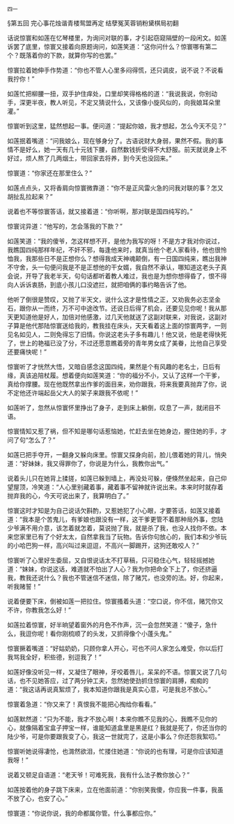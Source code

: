    四一 

   §第五回 完心事花烛谐青楼鸳盟再定 结孽冤芙蓉销粉黛棋局初翻

   话说惊寰和如莲在忆琴楼里，为询问对联的事，才引起窃窥隔壁的一段闲文。如莲诉罢了底里，惊寰又接着向原题询问，如莲笑道：“这你问什么？惊寰哪有第二个？既落着你的下款，就算你写的也罢。”

   惊寰拉着她伸手作势道：“你也不管人心里多闷得慌，还只调皮，说不说？不说看我拧你！”

   如莲忙把柳腰一扭，双手护住痒处，口里却笑得格格的道：“我说我说，你别动手，深更半夜，教人听见，不定又猜说什么，又该像小旋风似的，向我娘耳朵里灌。”

   惊寰听到这里，猛然想起一事。便问道：“提起你娘，我才想起，怎么今天不见？”

   如莲抿着嘴道：“问我娘么，现在够身分了。古语说财大身弱，果然不假。我的事情不是好么，她一天有几十元钱下腰，自然数钱折受得不大舒服。前天就说身上不好过，烦人熬了几两烟土，带回家去将养，到今天也没回来。”

   惊寰道：“你家还在那里住么？”

   如莲点点头，又将香肩向惊寰微靠道：“你不是正风雷火急的问我对联的事？怎又胡扯乱拉起来？”

   说着也不等惊寰答话，就又接着道：“你听啊，那对联是国四纯写的。”

   惊寰诧异道：“他写的，怎会落我的下款？”

   如莲笑道：“我的傻爷，怎这样想不开，是他为我写的呀！不是方才我对你说过，我瞧国四纯那样年纪，不奸不邪，每逢他来时，就真当他个老人家看待，他也很怜恤我，我那些日不是正想你么？想得我成天神魂颠倒，有一日国四纯来，瞧出我神不守舍，头一句便问我是不是正想他的干女婿，我自然不承认，哪知道这老头子真会说，开导了我老半天，句句话都听着教人难过，我也是为想你想得昏了，恨不得向人诉诉衷肠，到底小孩儿口没遮拦，就把咱俩的事约略告诉了他。

   他听了倒很是赞叹，又抛了半天文，说什么这才是性情之正，又劝我务必志坚金石，跟你从一而终，万不可中途改节。还说日后得了机会，还要见见你呢！我从那天更知道他是好人，加倍对他感激，过几天他就送了这副对联来，对我说，这副对子算是他代那陆惊寰送给我的，教我挂在床头，天天看着这上面的惊寰两字，一则见名如见人，二则免得忘了旧情。你说这老头子多有趣儿！他又说，他是老得快死了，世上的艳福已没了分，不过还愿意瞧着旁的青年男女成了美眷，比他自己享受还要痛快呢！”

   惊寰听了才恍然大悟，又暗自感念这国四纯，果然是个有风趣的老名士，日后有缘，真该追陪杖履。想着便向如莲笑道：“你的福分不小，又认了这样一个干爹，真给你撑腰。现在他既然拿出作爹的面目来，劝你跟我，将来我要真抛弃了你，说不定他还许端起岳父大人的架子来跟我不依呢！”

   如莲听了，忽然从惊寰怀里挣出了身子，走到床上躺倒，叹息了一声，就闭目不语。

   惊寰情知又惹了祸，但不知是哪句话惹恼她，忙赶去坐在她身边，握住她的手，才问了句“怎么了？”

   如莲已把手夺开，一翻身又躲向床里。惊寰又探身向前，脸儿偎着她的背儿，悄央道：“好妹妹，我又得罪你了，你说是为什么，我教你出气。”

   说着头儿只在她背上揉搓，如莲已躲到墙上，再没处可躲，便倏然坐起来，自己仰望屋顶，冷笑道：“人心里别藏着事，藏着事不留神就许说出来。本来时时就存着抛弃我的心，今天可说出来了，我算明白了。”

   惊寰这时才知是为自己说话欠斟酌，又惹她犯了小心眼，才要答话，如莲又接着道：“我本是个苦鬼儿，有爹娘也跟没有一样，这干爹更管不着那种局外事，您陆少爷满不用介意，该怎着就怎着，莫说抛了我，就是杀了我，也没人找你不依。本来您家里已有了个好太太，自然拿我当了玩物。告诉你句放心的，我们本和少爷玩的小哈巴狗一样，高兴叫过来逗逗，不高兴一脚踢开，这狗还敢咬人？”

   惊寰听了心里好生委屈，又自恨说话太不打草稿，只可稳住心气，轻轻摇撼她道：“妹妹，你说这话，难道就不怕出了人心？我为你把命全下上了，你还挤逼我，教我还说什么？我也不管迷信不迷信，除了赌咒，也没旁的法。好，你起来，听我赌誓！”

   说着便要下床，倒被如莲一把拉住。惊寰搔着头道：“空口说，你不信，赌咒你又不许，你教我怎么好！”

   如莲拉着惊寰，好半晌望着窗外的月色不作声，沉一会忽然笑道：“傻子，急什么，我逗你呢！看你刚梳顺了的头发，又抓得像个小蓬头鬼。”

   惊寰撅着嘴道：“好姑奶奶，只顾你拿人开心，可也不问人家怎么难受，你以后打我骂我全好，积些德，别逗我了！”

   如莲好像没听见一样，又凝住了眼神，牙咬着唇儿，呆呆的不语。惊寰又说了几句话，也不见她答应，过了两分钟工夫，忽然她使劲抓住惊寰的肩膊，痴痴的道：“我这话再说真絮烦了，我本知道你跟我是真实心意，可是我总不放心。”

   惊寰着急道：“你又来了！真恨我不能把心掏给你看看。”

   如莲默然道：“只为不能，我才不放心啊！本来你瞧不见我的心，我瞧不见你的心，就像隔着宝盒子押宝一样，谁能知道盒里是黑是红？我就是死了，你还当你的陆少爷，可是你要跟我变了心，我这一世就完了，这是小事么？你还怨我絮叨。”

   惊寰听她说得凄怆，也潸然欲泪，忙搂住她道：“你说的也有理，可是你应该知道我呀！”

   说着又顿足自语道：“老天爷！可难死我，我有什么法子教你放心？”

   如莲按着他的身子跳下床来，立在他面前道：“你别笑我傻，你应我一件事，我虽不放了心，也安了心。”

   惊寰道：“你说你说，我的命都属你管。什么事都应你。”


